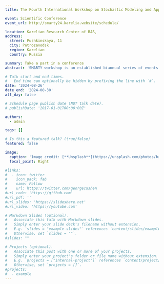 ```yaml
---
title: The Fourth International Workshop on Stochastic Modeling and Applied Research of Technology (SMARTY 2024)

event: Scientific Conference
event_url: http://smarty24.karelia.website/schedule/

location: Karelian Research Center of RAS, 
address:
  street: Pushkinskaya, 11
  city: Petrozavodsk
  region: Karelian
  country: Russia

summary: Take a part in a conference
abstract: 'SMARTY workshop is an established biannual series of events that aim to bring together researchers working on the theoretical, algorithmic and methodological aspects of queueing theory, stochastic modeling and applied probability, focusing on applications of such methods across a broad spectrum of technical systems with primary interest in high-performance and distributed computing systems and, recently, modern computing trends such as quantum computing.'

# Talk start and end times.
#   End time can optionally be hidden by prefixing the line with `#`.
date: '2024-08-26'
date_end: '2024-08-30'
all_day: false

# Schedule page publish date (NOT talk date).
# publishDate: '2017-01-01T00:00:00Z'

authors:
  - admin

tags: []

# Is this a featured talk? (true/false)
featured: false

image:
  caption: 'Image credit: [**Unsplash**](https://unsplash.com/photos/bzdhc5b3Bxs)'
  focal_point: Right

#links:
#  - icon: twitter
#    icon_pack: fab
#    name: Follow
#    url: https://twitter.com/georgecushen
#url_code: 'https://github.com'
#url_pdf: ''
#url_slides: 'https://slideshare.net'
#url_video: 'https://youtube.com'

# Markdown Slides (optional).
#   Associate this talk with Markdown slides.
#   Simply enter your slide deck's filename without extension.
#   E.g. `slides = "example-slides"` references `content/slides/example-slides.md`.
#   Otherwise, set `slides = ""`.
#slides: ""

# Projects (optional).
#   Associate this post with one or more of your projects.
#   Simply enter your project's folder or file name without extension.
#   E.g. `projects = ["internal-project"]` references `content/project/deep-learning/index.md`.
#   Otherwise, set `projects = []`.
#projects:
#  - example
---
```

